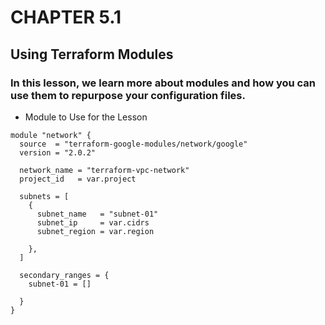 # CHAPTER 5.1
## Using Terraform Modules

### In this lesson, we learn more about modules and how you can use them to repurpose your configuration files.

- Module to Use for the Lesson
```
module "network" {
  source  = "terraform-google-modules/network/google"
  version = "2.0.2"

  network_name = "terraform-vpc-network"
  project_id   = var.project

  subnets = [
    {
      subnet_name   = "subnet-01"
      subnet_ip     = var.cidrs
      subnet_region = var.region

    },
  ]

  secondary_ranges = {
    subnet-01 = []

  }
}
```